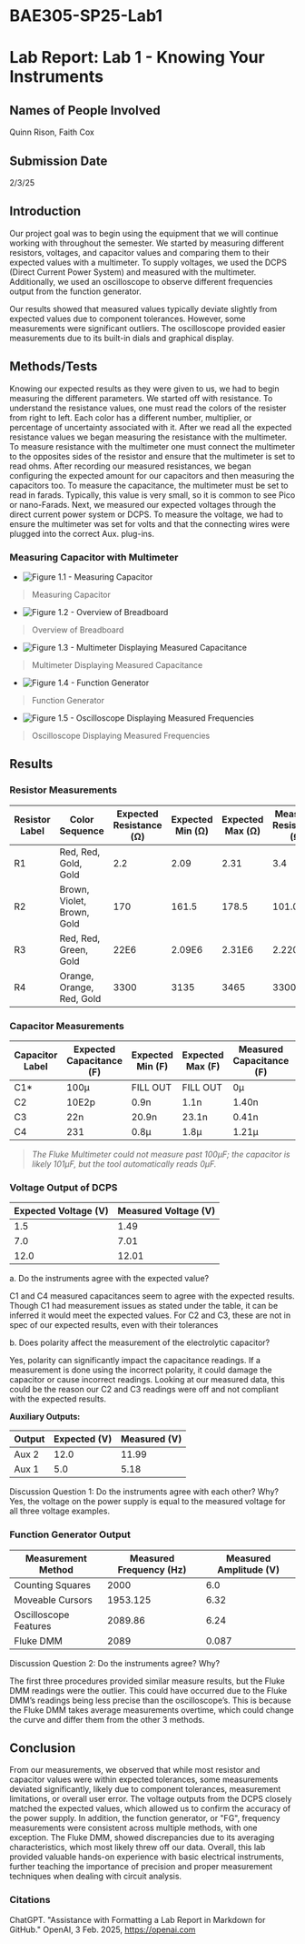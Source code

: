 # BAE305-SP25-Lab1
# Lab Report: Lab 1 - Knowing Your Instruments

 

## Names of People Involved

Quinn Rison, Faith Cox

 

## Submission Date

2/3/25

 

## Introduction

Our project goal was to begin using the equipment that we will continue working with throughout the semester. We started by measuring different resistors, voltages, and capacitor values and comparing them to their expected values with a multimeter. To supply voltages, we used the DCPS (Direct Current Power System) and measured with the multimeter. Additionally, we used an oscilloscope to observe different frequencies output from the function generator.

 

Our results showed that measured values typically deviate slightly from expected values due to component tolerances. However, some measurements were significant outliers. The oscilloscope provided easier measurements due to its built-in dials and graphical display.

 

## Methods/Tests

Knowing our expected results as they were given to us, we had to begin measuring the different parameters. We started off with resistance. To understand the resistance values, one must read the colors of the resister from right to left. Each color has a different number, multiplier, or percentage of uncertainty associated with it. After we read all the expected resistance values we began measuring the resistance with the multimeter. To measure resistance with the multimeter one must connect the multimeter to the opposites sides of the resistor and ensure that the multimeter is set to read ohms. After recording our measured resistances, we began configuring the expected amount for our capacitors and then measuring the capacitors too. To measure the capacitance, the multimeter must be set to read in farads. Typically, this value is very small, so it is common to see Pico or nano-Farads. Next, we measured our expected voltages through the direct current power system or DCPS. To measure the voltage, we had to ensure the multimeter was set for volts and that the connecting wires were plugged into the correct Aux. plug-ins.

### Measuring Capacitor with Multimeter

- ![Figure 1.1 - Measuring Capacitor](Fig1.1.jpg)
>Measuring Capacitor


- ![Figure 1.2 - Overview of Breadboard](Fig1.2.jpg)
>Overview of Breadboard

- ![Figure 1.3 - Multimeter Displaying Measured Capacitance](Fig1.3.jpg)
>Multimeter Displaying Measured Capacitance

- ![Figure 1.4 - Function Generator](Fig1.4.jpg)
>Function Generator

- ![Figure 1.5 - Oscilloscope Displaying Measured Frequencies](Fig1.5.jpg)
>Oscilloscope Displaying Measured Frequencies
 

## Results

### Resistor Measurements

| Resistor Label | Color Sequence | Expected Resistance (Ω) | Expected Min (Ω) | Expected Max (Ω) | Measured Resistance (Ω) |
|----------------|----------------|-------------------------|------------------|------------------|-------------------------|
| R1 | Red, Red, Gold, Gold | 2.2 | 2.09 | 2.31 | 3.4 |
| R2 | Brown, Violet, Brown, Gold | 170 | 161.5 | 178.5 | 101.0 |
| R3 | Red, Red, Green, Gold | 22E6 | 2.09E6 | 2.31E6 | 2.220M |
| R4 | Orange, Orange, Red, Gold | 3300 | 3135 | 3465 | 3300 |

 

### Capacitor Measurements

| Capacitor Label | Expected Capacitance (F) | Expected Min (F) | Expected Max (F) | Measured Capacitance (F) | In Spec? (Y/N) |
|-----------------|--------------------------|------------------|------------------|--------------------------|----------------|
| C1* | 100µ | FILL OUT | FILL OUT | 0µ | Y |
| C2  | 10E2p | 0.9n | 1.1n | 1.40n | N |
| C3  | 22n | 20.9n | 23.1n | 0.41n | N |
| C4  | 231 | 0.8µ | 1.8µ | 1.21µ | Y |

 

> *The Fluke Multimeter could not measure past 100µF; the capacitor is likely 101µF, but the tool automatically reads 0µF.*

 

### Voltage Output of DCPS

| Expected Voltage (V) | Measured Voltage (V) |
|----------------------|----------------------|
| 1.5 | 1.49 |
| 7.0 | 7.01 |
| 12.0 | 12.01 |

a. Do the instruments agree with the expected value?

C1 and C4 measured capacitances seem to agree with the expected results. Though C1 had measurement issues as stated under the table, it can be inferred it would meet the expected values. For C2 and C3, these are not in spec of our expected results, even with their tolerances

b. Does polarity affect the measurement of the electrolytic capacitor?

Yes, polarity can significantly impact the capacitance readings. If a measurement is done using the incorrect polarity, it could damage the capacitor or cause incorrect readings. Looking at our measured data, this could be the reason our C2 and C3 readings were off and not compliant with the expected results. 


**Auxiliary Outputs:**

| Output | Expected (V) | Measured (V) |
|--------|--------------|--------------|
| Aux 2 | 12.0 | 11.99 |
| Aux 1 | 5.0 | 5.18 |

Discussion Question 1: Do the instruments agree with each other? Why?
Yes, the voltage on the power supply is equal to the measured voltage for all three voltage examples.
 

### Function Generator Output

| Measurement Method | Measured Frequency (Hz) | Measured Amplitude (V) |
|--------------------|-------------------------|------------------------|
| Counting Squares | 2000 | 6.0 |
| Moveable Cursors | 1953.125 | 6.32 |
| Oscilloscope Features | 2089.86 | 6.24 |
| Fluke DMM | 2089 | 0.087 |

Discussion Question 2: Do the instruments agree? Why?

The first three procedures provided similar measure results, but the Fluke DMM readings were the outlier. This could have occurred due to the Fluke DMM’s readings being less precise than the oscilloscope’s. This is because the Fluke DMM takes average measurements overtime, which could change the curve and differ them from the other 3 methods. 


 

## Conclusion

From our measurements, we observed that while most resistor and capacitor values were within expected tolerances, some measurements deviated significantly, likely due to component tolerances, measurement limitations, or overall user error. The voltage outputs from the DCPS closely matched the expected values, which allowed us to confirm the accuracy of the power supply. In addition, the function generator, or "FG", frequency measurements were consistent across multiple methods, with one exception. The Fluke DMM, showed discrepancies due to its averaging characteristics, which most likely threw off our data. Overall, this lab provided valuable hands-on experience with basic electrical instruments, further teaching the importance of precision and proper measurement techniques when dealing with circuit analysis.

### Citations
ChatGPT. "Assistance with Formatting a Lab Report in Markdown for GitHub." OpenAI, 3 Feb. 2025, https://openai.com
